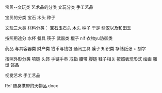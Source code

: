 宝贝--文玩类  艺术品的分类  文玩分类 手工艺品  

宝贝的分类  宝石 木头 种子 


文玩三大类 材料分类： 宝石玉石头 木头 种子
于是 翡翠以及和田玉


按照用途分
水杯 餐具 筷子
武器类  棍子 nif
衣物yu防御类

药品 与其容器类
财产类  钱币与钱包
通讯工具 臊子
知识类 存储纸张 + 刻字

按照外形分类
项链 头饰 
手链手串 戒指 
腰带
脚链   鞋子相关
按照表现形式
绘画 雕塑 饰品



视觉艺术 手工艺品

Ref
随身携带的天物品.docx
